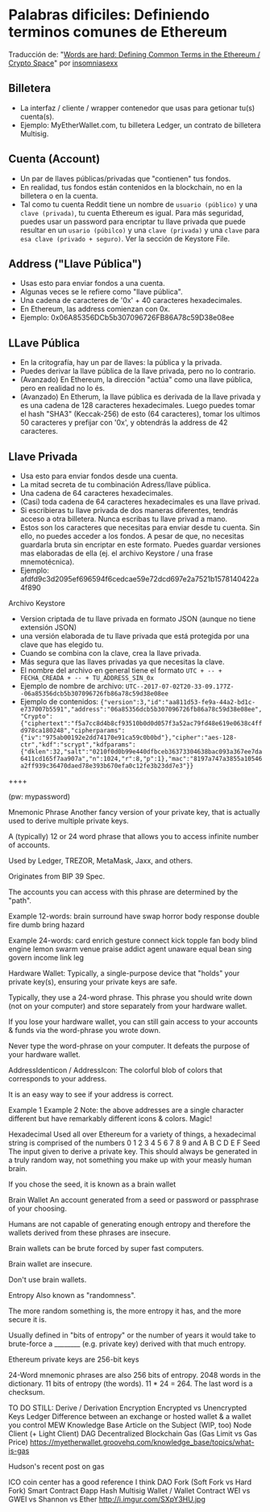 # Palabras dificiles: Definiendo terminos comunes de Ethereum


Traducción de: "[Words are hard: Defining Common Terms in the Ethereum / Crypto Space](https://www.reddit.com/r/ethereum/comments/6kvp87/words_are_hard_defining_common_terms_in_the/)"
por [insomniasexx](reddit.com/u/insomniasexx)

## Billetera

* La interfaz / cliente / wrapper contenedor que usas para getionar tu(s) cuenta(s).
* Ejemplo: MyEtherWallet.com, tu billetera Ledger, un contrato de billetera Multisig.

## Cuenta (Account)

* Un par de llaves públicas/privadas que "contienen" tus fondos.
* En realidad, tus fondos están contenidos en la blockchain, no en la billetera o en la cuenta.
* Tal como tu cuenta Reddit tiene un nombre de `usuario (público)` y una `clave (privada)`, tu cuenta Ethereum es igual. Para más seguridad, puedes usar un password para encriptar tu llave privada que puede resultar en un `usario (púbilco)` y una `clave (privada)` y una `clave` para `esa clave (privado + seguro)`. Ver la sección de Keystore File.

## Address ("Llave Pública")

* Usas esto para enviar fondos a una cuenta.
* Algunas veces se le refiere como "llave pública".
* Una cadena de caracteres de '0x' + 40 caracteres hexadecimales.
* En Ethereum, las address comienzan con 0x.
* Ejemplo: 0x06A85356DCb5b307096726FB86A78c59D38e08ee

## LLave Pública

* En la critografía, hay un par de llaves: la pública y la privada.
* Puedes derivar la llave pública de la llave privada, pero no lo contrario.
* (Avanzado) En Ethereum, la dirección "actúa" como una llave pública, pero en realidad no lo és.
* (Avanzado) En Etherum, la llave pública es derivada de la llave privada y es una cadena de 128 caracteres hexadecimales. Luego puedes tomar el hash "SHA3" (Keccak-256) de esto (64 caracteres), tomar los ultimos 50 caracteres y prefijar con '0x', y obtendrás la address de 42 caracteres.

## Llave Privada

* Usa esto para enviar fondos desde una cuenta.
* La mitad secreta de tu combinación Adress/llave pública.
* Una cadena de 64 caracteres hexadecimales.
* (Casi) toda cadena de 64 caracteres hexadecimales es una llave privad.
* Si escribieras tu llave privada de dos maneras diferentes, tendrás acceso a otra billetera. Nunca escribas tu llave privad a mano.
* Estos son los caracteres que necesitas para enviar desde tu cuenta. Sin ello, no puedes acceder a los fondos. A pesar de que, no necesitas guardarla bruta sin encriptar en este formato. Puedes guardar versiones mas elaboradas de ella (ej. el archivo Keystore / una frase mnemotécnica).
* Ejemplo: afdfd9c3d2095ef696594f6cedcae59e72dcd697e2a7521b1578140422a4f890

Archivo Keystore
* Version criptada de tu llave privada en formato JSON (aunque no tiene extensión JSON)
* una versión elaborada de tu llave privada que está protegida por una clave que has elegido tu.
* Cuando se combina con la clave, crea la llave privada.
* Más segura que las llaves privadas ya que necesitas la clave.
* El nombre del archivo en general tiene el formato `UTC + -- + FECHA_CREADA + -- + TU_ADDRESS_SIN_0x`
* Ejemplo de nombre de archivo: `UTC--2017-07-02T20-33-09.177Z--06a85356dcb5b307096726fb86a78c59d38e08ee`
* Ejemplo de contenidos: `{"version":3,"id":"aa811d53-fe9a-44a2-bd1c-e737007b5591","address":"06a85356dcb5b307096726fb86a78c59d38e08ee","Crypto":{"ciphertext":"f5a7cc8d4b8cf93510b0d0d057f3a52ac79fd48e619e0638c4ffd978ca180248","cipherparams":{"iv":"975ab00192e2dd74170e91ca59c0b0bd"},"cipher":"aes-128-ctr","kdf":"scrypt","kdfparams":{"dklen":32,"salt":"0210f0d0b99e440dfbceb36373304638bac093a367ee7da6411cd165f7aa907a","n":1024,"r":8,"p":1},"mac":"8197a747a3855a10546a2ff939c36470daed78e393b670efa0c12fe3b23dd7e3"}}`



++++





(pw: mypassword)

Mnemonic Phrase
Another fancy version of your private key, that is actually used to derive multiple private keys.

A (typically) 12 or 24 word phrase that allows you to access infinite number of accounts.

Used by Ledger, TREZOR, MetaMask, Jaxx, and others.

Originates from BIP 39 Spec.

The accounts you can access with this phrase are determined by the "path".

Example 12-words: brain surround have swap horror body response double fire dumb bring hazard

Example 24-words: card enrich gesture connect kick topple fan body blind engine lemon swarm venue praise addict agent unaware equal bean sing govern income link leg

Hardware Wallet:
Typically, a single-purpose device that "holds" your private key(s), ensuring your private keys are safe.

Typically, they use a 24-word phrase. This phrase you should write down (not on your computer) and store separately from your hardware wallet.

If you lose your hardware wallet, you can still gain access to your accounts & funds via the word-phrase you wrote down.

Never type the word-phrase on your computer. It defeats the purpose of your hardware wallet.

AddressIdenticon / AddressIcon:
The colorful blob of colors that corresponds to your address.

It is an easy way to see if your address is correct.

Example 1
Example 2
Note: the above addresses are a single character different but have remarkably different icons & colors. Magic!

Hexadecimal
Used all over Ethereum for a variety of things, a hexadecimal string is comprised of the numbers 0 1 2 3 4 5 6 7 8 9 and A B C D E F
Seed
The input given to derive a private key. This should always be generated in a truly random way, not something you make up with your measly human brain.

If you chose the seed, it is known as a brain wallet

Brain Wallet
An account generated from a seed or password or passphrase of your choosing.

Humans are not capable of generating enough entropy and therefore the wallets derived from these phrases are insecure.

Brain wallets can be brute forced by super fast computers.

Brain wallet are insecure.

Don't use brain wallets.

Entropy
Also known as "randomness".

The more random something is, the more entropy it has, and the more secure it is.

Usually defined in "bits of entropy" or the number of years it would take to brute-force a ________ (e.g. private key) derived with that much entropy.

Ethereum private keys are 256-bit keys

24-Word mnemonic phrases are also 256 bits of entropy. 2048 words in the dictionary. 11 bits of entropy (the words). 11 * 24 = 264. The last word is a checksum.

TO DO STILL:
Derive / Derivation
Encryption
Encrypted vs Unencrypted Keys
Ledger
Difference between an exchange or hosted wallet & a wallet you control
MEW Knowledge Base Article on the Subject (WIP, too)
Node
Client (+ Light Client)
DAG
Decentralized
Blockchain
Gas (Gas Limit vs Gas Price)
https://myetherwallet.groovehq.com/knowledge_base/topics/what-is-gas

Hudson's recent post on gas

ICO
coin center has a good reference I think
DAO
Fork (Soft Fork vs Hard Fork)
Smart Contract
Ðapp
Hash
Multisig Wallet / Wallet Contract
WEI vs GWEI vs Shannon vs Ether
http://i.imgur.com/SXpY3HU.jpg
